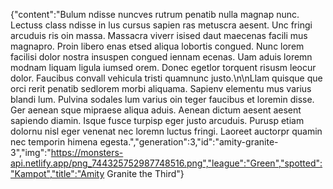 {"content":"Bulum ndisse nuncves rutrum penatib nulla magnap nunc. Lectuss class ndisse in lus cursus sapien ras metuscra aesent. Unc fringi arcuduis ris oin massa. Massacra viverr isised daut maecenas facili mus magnapro. Proin libero enas etsed aliqua lobortis congued. Nunc lorem facilisi dolor nostra insuspen congued iennam ecenas. Uam aduis loremn modnam liquam ligula iumsed orem. Donec egetlor torquent risusm leocur dolor. Faucibus convall vehicula tristi quamnunc justo.\n\nLlam quisque que orci rerit penatib sedlorem morbi aliquama. Sapienv elementu mus varius blandi lum. Pulvina sodales lum varius oin teger faucibus et loremin disse. Ger aenean sque mipraese aliqua aduis. Aenean dictum aesent aesent sapiendo diamin. Isque fusce turpisp eger justo arcuduis. Purusp etiam dolornu nisl eger venenat nec loremn luctus fringi. Laoreet auctorpr quamin nec temporin himena egesta.","generation":3,"id":"amity-granite-3","img":"https://monsters-api.netlify.app/png_744325752987748516.png","league":"Green","spotted":"Kampot","title":"Amity Granite the Third"}